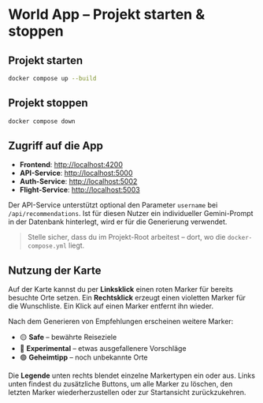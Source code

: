 # World App – Projekt starten & stoppen

## Projekt starten

```bash
docker compose up --build
```

## Projekt stoppen

```bash
docker compose down
```

## Zugriff auf die App

- **Frontend**: [http://localhost:4200](http://localhost:4200)
- **API-Service**: [http://localhost:5000](http://localhost:5000)
- **Auth-Service**: [http://localhost:5002](http://localhost:5002)
- **Flight-Service**: [http://localhost:5003](http://localhost:5003)

Der API-Service unterstützt optional den Parameter `username` bei
`/api/recommendations`. Ist für diesen Nutzer ein individueller Gemini-Prompt in
der Datenbank hinterlegt, wird er für die Generierung verwendet.

> Stelle sicher, dass du im Projekt-Root arbeitest – dort, wo die `docker-compose.yml` liegt.

## Nutzung der Karte

Auf der Karte kannst du per **Linksklick** einen roten Marker für bereits besuchte Orte setzen. Ein **Rechtsklick** erzeugt einen violetten Marker für die Wunschliste. Ein Klick auf einen Marker entfernt ihn wieder.

Nach dem Generieren von Empfehlungen erscheinen weitere Marker:

- 🟡 **Safe** – bewährte Reiseziele
- 🔵 **Experimental** – etwas ausgefallenere Vorschläge
- 🟢 **Geheimtipp** – noch unbekannte Orte

Die **Legende** unten rechts blendet einzelne Markertypen ein oder aus. 
Links unten findest du zusätzliche Buttons, um alle Marker zu löschen, den letzten Marker wiederherzustellen oder zur Startansicht zurückzukehren.